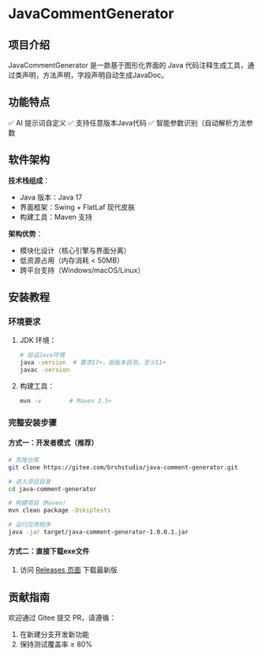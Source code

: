# JavaCommentGenerator

## 项目介绍
JavaCommentGenerator 是一款基于图形化界面的 Java 代码注释生成工具，通过类声明，方法声明，字段声明自动生成JavaDoc。

## 功能特点
✅ AI 提示词自定义
✅ 支持任意版本Java代码
✅ 智能参数识别（自动解析方法参数

## 软件架构
**技术栈组成**：
- Java 版本：Java 17
- 界面框架：Swing + FlatLaf 现代皮肤
- 构建工具：Maven 支持

**架构优势**：
- 模块化设计（核心引擎与界面分离）
- 低资源占用（内存消耗 < 50MB）
- 跨平台支持（Windows/macOS/Linux）

## 安装教程

### 环境要求
1. JDK 环境：
   ```bash
   # 验证Java环境
   java -version  # 要求17+，低版本自测，至少11+
   javac -version
   ```

2. 构建工具：
   ```bash
   mvn -v        # Maven 3.5+
   ```

### 完整安装步骤
#### 方式一：开发者模式（推荐）
```bash
# 克隆仓库
git clone https://gitee.com/brshstudio/java-comment-generator.git

# 进入项目目录
cd java-comment-generator

# 构建项目（Maven）
mvn clean package -DskipTests

# 运行应用程序
java -jar target/java-comment-generator-1.0.0.1.jar
```

#### 方式二：直接下载exe文件
1. 访问 [Releases 页面](https://gitee.com/brshstudio/java-comment-generator/releases) 下载最新版

## 贡献指南
欢迎通过 Gitee 提交 PR，请遵循：
1. 在新建分支开发新功能
3. 保持测试覆盖率 ≥ 80%
